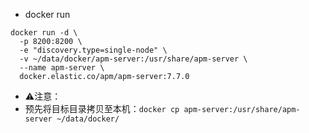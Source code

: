 - docker run
```
docker run -d \
  -p 8200:8200 \
  -e "discovery.type=single-node" \
  -v ~/data/docker/apm-server:/usr/share/apm-server \
  --name apm-server \
  docker.elastic.co/apm/apm-server:7.7.0
```
- ⚠️注意：
- 预先将目标目录拷贝至本机：`docker cp apm-server:/usr/share/apm-server ~/data/docker/`
